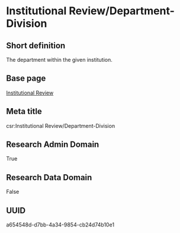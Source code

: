 # Institutional Review/Department-Division
## Short definition
The department within the given institution.
## Base page
[Institutional Review](https://github.com/EuroCRIS/CASRAI-Dictionairies/blob/main/Objects/Institutional%20Review.md)
## Meta title
csr:Institutional Review/Department-Division
## Research Admin Domain
True
## Research Data Domain
False
## UUID
a654548d-d7bb-4a34-9854-cb24d74b10e1
